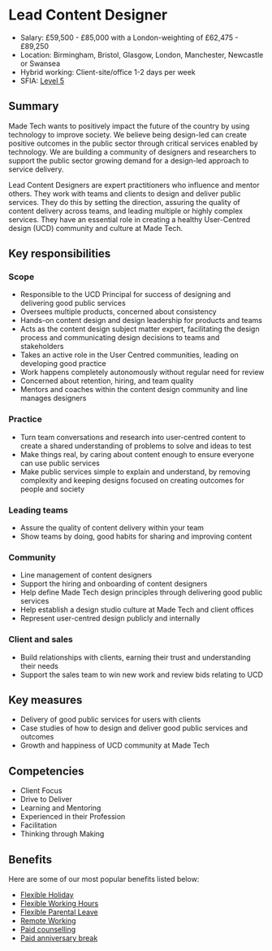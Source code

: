 # Lead Content Designer

- Salary: £59,500 - £85,000 with a London-weighting of £62,475 - £89,250
- Location: Birmingham, Bristol, Glasgow, London, Manchester, Newcastle or Swansea
- Hybrid working: Client-site/office 1-2 days per week
- SFIA: [Level 5](https://sfia-online.org/en/sfia-8/responsibilities/level-5)

## Summary

Made Tech wants to positively impact the future of the country by using technology to improve society. We believe being design-led can create positive outcomes in the public sector through critical services enabled by technology. We are building a community of designers and researchers to support the public sector growing demand for a design-led approach to service delivery.

Lead Content Designers are expert practitioners who influence and mentor others. They work with teams and clients to design and deliver public services. They do this by setting the direction, assuring the quality of content delivery across teams, and leading multiple or highly complex services. They have an essential role in creating a healthy User-Centred design (UCD) community and culture at Made Tech.

## Key responsibilities

### Scope

- Responsible to the UCD Principal for success of designing and delivering good public services
- Oversees multiple products, concerned about consistency
- Hands-on content design and design leadership for products and teams
- Acts as the content design subject matter expert, facilitating the design process and communicating design decisions to teams and stakeholders
- Takes an active role in the User Centred communities, leading on developing good practice
- Work happens completely autonomously without regular need for review
- Concerned about retention, hiring, and team quality
- Mentors and coaches within the content design community and line manages designers

### Practice

- Turn team conversations and research into user-centred content to create a shared understanding of problems to solve and ideas to test
- Make things real, by caring about content enough to ensure everyone can use public services
- Make public services simple to explain and understand, by removing complexity and keeping designs focused on creating outcomes for people and society

### Leading teams

- Assure the quality of content delivery within your team
- Show teams by doing, good habits for sharing and improving content

### Community

- Line management of content designers
- Support the hiring and onboarding of content designers
- Help define Made Tech design principles through delivering good public services
- Help establish a design studio culture at Made Tech and client offices
- Represent user-centred design publicly and internally

### Client and sales

- Build relationships with clients, earning their trust and understanding their needs
- Support the sales team to win new work and review bids relating to UCD

## Key measures

- Delivery of good public services for users with clients
- Case studies of how to design and deliver good public services and outcomes
- Growth and happiness of UCD community at Made Tech

## Competencies

- Client Focus
- Drive to Deliver
- Learning and Mentoring
- Experienced in their Profession
- Facilitation
- Thinking through Making

## Benefits

Here are some of our most popular benefits listed below:

- [Flexible Holiday](../benefits/flexible_holiday.md)
- [Flexible Working Hours](../benefits/working_hours.md)
- [Flexible Parental Leave](../guides/welfare/parental_leave.md)
- [Remote Working](../benefits/remote_working.md)
- [Paid counselling](../guides/welfare/paid_counselling.md)
- [Paid anniversary break](../benefits/paid_anniversary_break.md)
